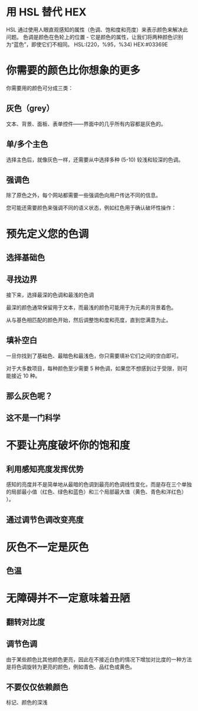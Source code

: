 # 用 HSL 替代 HEX
HSL 通过使用人眼直观感知的属性（色调、饱和度和亮度）来表示颜色来解决此问题。
色调是颜色在色轮上的位置 - 它是颜色的属性，让我们将两种颜色识别为“蓝色”，即使它们不相同。
HSL:(220，%95，%34)
HEX:#03369E

# 你需要的颜色比你想象的更多
你需要用的颜色可分成三类：
## 灰色（grey）
文本、背景、面板、表单控件——界面中的几乎所有内容都是灰色的。
## 单/多个主色
选择主色后，就像灰色一样，还需要从中选择多种 (5-10) 较浅和较深的色调。
## 强调色
除了原色之外，每个网站都需要一些强调色向用户传达不同的信息。

您可能还需要颜色来强调不同的语义状态，例如红色用于确认破坏性操作：

# 预先定义您的色调
## 选择基础色
## 寻找边界
接下来，选择最深的色调和最浅的色调

最深的颜色通常保留用于文本，而最浅的颜色可能用于为元素的背景着色。

从与基色相匹配的颜色开始，然后调整饱和度和亮度，直到您满意为止。
## 填补空白
一旦你找到了基础色、最暗色和最浅色，你只需要填补它们之间的空白即可。

对于大多数项目，每种颜色至少需要 5 种色调，如果您不想感到过于受限，则可能接近 10 种。
## 那么灰色呢？
## 这不是一门科学

# 不要让亮度破坏你的饱和度
## 利用感知亮度发挥优势
感知的亮度并不是简单地从最暗的色调到最亮的色调线性变化，而是存在三个单独的局部最小值（红色、绿色和蓝色）和三个局部最大值（黄色、青色和洋红色） ）。
## 通过调节色调改变亮度

# 灰色不一定是灰色
## 色温

# 无障碍并不一定意味着丑陋
## 翻转对比度
## 调节色调
由于某些颜色比其他颜色更亮，因此在不接近白色的情况下增加对比度的一种方法是将色调旋转为更亮的颜色，例如青色、品红色或黄色。
## 不要仅仅依赖颜色
标记、颜色的深浅
